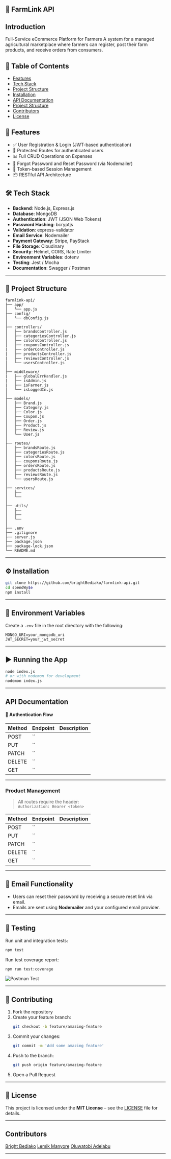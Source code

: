 ## 💸 FarmLink API

## Introduction
Full-Service eCommerce Platform for Farmers A system for a managed agricultural marketplace where farmers can register, post their farm products, and receive orders from consumers.

## 📌 Table of Contents

- [Features](#-features)
- [Tech Stack](#-tech-stack)
- [Project Structure](#-project-structure)
- [Installation](#-installation)
- [API Documentation](#-api-documentation)
- [Project Structure](#-project-structure)
- [Contributors](#-contributors)
- [License](#-license)

## 🚀 Features

- ✅ User Registration & Login (JWT-based authentication)
- 🔐 Protected Routes for authenticated users
- 📊 Full CRUD Operations on Expenses
- 🔁 Forgot Password and Reset Password (via Nodemailer)
- 🔄 Token-based Session Management
- 📦 RESTful API Architecture

## 🛠️ Tech Stack

- **Backend**: Node.js, Express.js
- **Database**: MongoDB
- **Authentication**: JWT (JSON Web Tokens)
- **Password Hashing**: bcryptjs
- **Validation**: express-validator
- **Email Service**: Nodemailer
- **Payment Gateway**: Stripe, PayStack
- **File Storage**: Cloudinary
- **Security**: Helmet, CORS, Rate Limiter
- **Environment Variables**: dotenv
- **Testing**: Jest / Mocha
- **Documentation**: Swagger / Postman

---

## 📁 Project Structure

```
farmlink-api/
├── app/
│   └── app.js
├── config/
│   └── dbConfig.js
│ 
├── controllers/
│   ├── brandsController.js
│   ├── categoriesController.js
│   ├── colorsController.js
│   ├── couponsController.js
|   ├── orderController.js
|   ├── productsController.js
|   ├── reviewsController.js
│   └── usersController.js
│
├── middleware/
|   ├── globalErrHandler.js
|   ├── isAdmin.js
|   ├── isFarmer.js
│   └── isLoggedIn.js
│ 
├── models/
│   ├── Brand.js
│   ├── Category.js
│   ├── Color.js
│   ├── Coupon.js
│   ├── Order.js
│   ├── Product.js
│   ├── Review.js
│   └── User.js
│ 
├── routes/
│   ├── brandsRoute.js
│   ├── categoriesRoute.js
│   ├── colorsRoute.js
│   ├── couponsRoute.js
│   ├── ordersRoute.js
│   ├── productsRoute.js
│   ├── reviewsRoute.js
│   └── usersRoute.js
│ 
├── services/
│   ├──
│   └──
│ 
├── utils/
│   ├──
│   ├──
│   └──
│ 
├── .env
├── .gitignore
├── server.js
├── package.json
├── package-lock.json
└── README.md
```

---

## ⚙️ Installation

```bash
git clone https://github.com/brightBediako/farmlink-api.git
cd spendWy$e
npm install
```

---

## 🧾 Environment Variables

Create a `.env` file in the root directory with the following:

```env
MONGO_URI=your_mongodb_uri
JWT_SECRET=your_jwt_secret
```

---

## ▶️ Running the App

```bash
node index.js
# or with nodemon for development
nodemon index.js
```

---

## API Documentation

#### 🔐 Authentication Flow

| Method | Endpoint | Description |
| ------ | -------- | ----------- |
| POST   | ``       |             |
| PUT    | ``       |             |
| PATCH  | ``       |             |
| DELETE | ``       |             |
| GET    | ``       |             |

---

### Product Management

> All routes require the header:  
> `Authorization: Bearer <token>`

| Method | Endpoint | Description |
| ------ | -------- | ----------- |
| POST   | ``       |             |
| PUT    | ``       |             |
| PATCH  | ``       |             |
| DELETE | ``       |             |
| GET    | ``       |             |

---

## 💌 Email Functionality

- Users can reset their password by receiving a secure reset link via email.
- Emails are sent using **Nodemailer** and your configured email provider.

---

## 🧪 Testing

Run unit and integration tests:

```bash
npm test
```

Run test coverage report:

```bash
npm run test:coverage
```

![Postman Test](public/image.png)

---

## 🤝 Contributing

1. Fork the repository
2. Create your feature branch:
   ```bash
   git checkout -b feature/amazing-feature
   ```
3. Commit your changes:
   ```bash
   git commit -m 'Add some amazing feature'
   ```
4. Push to the branch:
   ```bash
   git push origin feature/amazing-feature
   ```
5. Open a Pull Request

---

## 📄 License

This project is licensed under the **MIT License** – see the [LICENSE](LICENSE) file for details.

---

## Contributors

[Bright Bediako](bright.bediako.dev@gmail.com)
[Lemik Manyore](lemik254@gmail.com)
[Oluwatobi Adelabu](adelabutobi@gmail.com)

---
